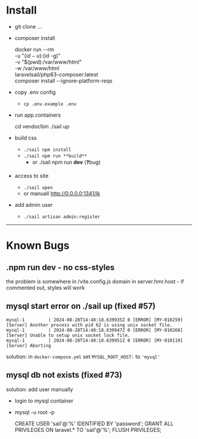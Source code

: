 # Install

- git clone ...
- composer install


    docker run --rm \
    -u "$(id -u):$(id -g)" \
    -v "$(pwd):/var/www/html" \
    -w /var/www/html \
    laravelsail/php83-composer:latest \
    composer install --ignore-platform-reqs

- copy .env config
    - ```cp .env.example .env```
- run app.containers


    cd vendor/bin
    ./sail up


- build css
    - ```./sail npm install```
    - ```./sail npm run **build**``` 
        - or ./sail npm run **dev** (❓bug)
- access to site
    - ```./sail open```
    - or manuall http://0.0.0.0:1341/lk
- add admin user
    - ```./sail artisan admin:register```


---



# Known Bugs



## .npm run dev - no css-styles
the problem is somewhere in /vite.config.js
domain in server.hmr.host - if commented out, styles will work



## mysql start error on ./sail up (fixed #57)
    mysql-1         | 2024-08-28T14:48:18.639935Z 0 [ERROR] [MY-010259] [Server] Another process with pid 62 is using unix socket file.
    mysql-1         | 2024-08-28T14:48:18.639947Z 0 [ERROR] [MY-010268] [Server] Unable to setup unix socket lock file.
    mysql-1         | 2024-08-28T14:48:18.639951Z 0 [ERROR] [MY-010119] [Server] Aborting

solution: in ```docker-compose.yml``` set ```MYSQL_ROOT_HOST:``` to ```'mysql'```



## mysql db not exists (fixed #73)
solution: add user manually
- login to mysql container
- mysql -u root -p
 
    
    CREATE USER 'sail'@'%' IDENTIFIED BY 'password'; 
    GRANT ALL PRIVILEGES ON laravel.* TO 'sail'@'%';
    FLUSH PRIVILEGES;

